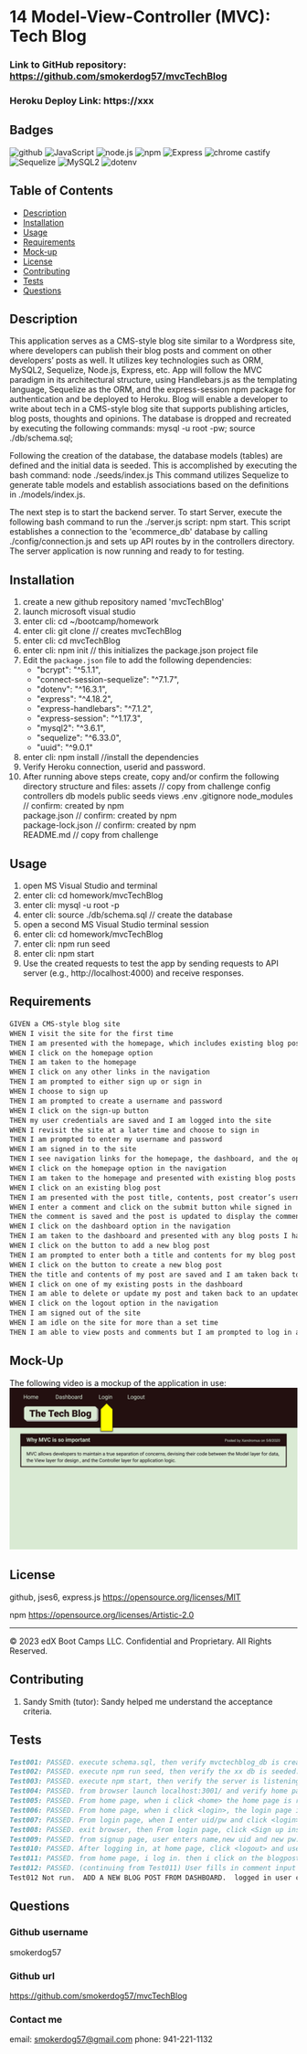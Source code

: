 # 14 Model-View-Controller (MVC): Tech Blog

### Link to GitHub repository:  https://github.com/smokerdog57/mvcTechBlog
### Heroku Deploy Link:		https://xxx

## Badges
    
![github](https://img.shields.io/badge/github-Profile-lightgrey.svg)
![JavaScript](https://img.shields.io/badge/JavaScript-yellow.svg)
![node.js](https://img.shields.io/badge/node.js-12.0-green.svg)
![npm](https://img.shields.io/badge/npm-6.14.4-blue.svg)
![Express](https://img.shields.io/badge/Express-red.svg)
![chrome castify](https://img.shields.io/badge/chrome%20castify-orange.svg)
![Sequelize](https://img.shields.io/badge/Sequelize-blue.svg)
![MySQL2](https://img.shields.io/badge/MySQL2-blue.svg)
![dotenv](https://img.shields.io/badge/dotenv-blue.svg)

## Table of Contents
- [Description](#description)
- [Installation](#installation)
- [Usage](#usage)
- [Requirements](#requirements)
- [Mock-up](#mock-up)
- [License](#license)
- [Contributing](#contributing)
- [Tests](#tests)
- [Questions](#questions)

## Description

This application serves as a CMS-style blog site similar to a Wordpress site, where developers can publish their blog posts and comment on other developers’ posts as well. It utilizes key technologies such as ORM, MySQL2, Sequelize, Node.js, Express, etc. App will follow the MVC paradigm in its architectural structure, using Handlebars.js as the templating language, Sequelize as the ORM, and the express-session npm package for authentication and be deployed to Heroku. Blog will enable a developer to write about tech in a CMS-style blog site that supports publishing articles, blog posts, thoughts and opinions.   The database is dropped and recreated by executing the following commands:
	mysql -u root -pw;
	source ./db/schema.sql;

Following the creation of the database, the database models (tables) are defined and the initial data is seeded.  This is accomplished by executing the bash command: node ./seeds/index.js This command utilizes Sequelize to generate table models and establish associations based on the definitions in ./models/index.js. 

The next step is to start the backend server.  To start Server, execute the following bash command to run the ./server.js script: npm start. This script establishes a connection to the 'ecommerce_db' database by calling ./config/connection.js and sets up API routes by in the controllers directory. The server application is now running and ready to for testing.

## Installation
  
1. create a new github repository named 'mvcTechBlog'
2. launch microsoft visual studio
3. enter cli:  cd ~/bootcamp/homework
4. enter cli:  git clone <repository> // creates mvcTechBlog
5. enter cli:  cd mvcTechBlog
6. enter cli:  npm init // this initializes the package.json project file
7. Edit the `package.json` file to add the following dependencies:
   - "bcrypt": "^5.1.1",
   - "connect-session-sequelize": "^7.1.7",
   - "dotenv": "^16.3.1",
   - "express": "^4.18.2",
   - "express-handlebars": "^7.1.2",
   - "express-session": "^1.17.3",
   - "mysql2": "^3.6.1",
   - "sequelize": "^6.33.0",
   - "uuid": "^9.0.1"
8. enter cli: npm install //install the dependencies
9. Verify Heroku connection, userid and password. 
10. After running above steps create, copy and/or confirm the following directory structure and files:
	assets			// copy from challenge
	config
	controllers
	db
	models
	public
	seeds
	views
	.env
	.gitignore
	node_modules		// confirm: created by npm	
	package.json		// confirm: created by npm		
	package-lock.json	// confirm: created by npm	
	README.md		// copy from challenge

## Usage

1. open MS Visual Studio and terminal
2. enter cli:  cd homework/mvcTechBlog
3. enter cli:  mysql -u root -p <when prompted enter password>
4. enter cli:  source ./db/schema.sql    // create the database
5. open a second MS Visual Studio terminal session
6. enter cli:  cd homework/mvcTechBlog
7. enter cli:  npm run seed
8. enter cli:  npm start
9. Use the created requests to test the app by sending requests to API server (e.g., http://localhost:4000) and receive responses.

## Requirements
```md
GIVEN a CMS-style blog site
WHEN I visit the site for the first time
THEN I am presented with the homepage, which includes existing blog posts if any have been posted; navigation links for the homepage and the dashboard; and the option to log in
WHEN I click on the homepage option
THEN I am taken to the homepage
WHEN I click on any other links in the navigation
THEN I am prompted to either sign up or sign in
WHEN I choose to sign up
THEN I am prompted to create a username and password
WHEN I click on the sign-up button
THEN my user credentials are saved and I am logged into the site
WHEN I revisit the site at a later time and choose to sign in
THEN I am prompted to enter my username and password
WHEN I am signed in to the site
THEN I see navigation links for the homepage, the dashboard, and the option to log out
WHEN I click on the homepage option in the navigation
THEN I am taken to the homepage and presented with existing blog posts that include the post title and the date created
WHEN I click on an existing blog post
THEN I am presented with the post title, contents, post creator’s username, and date created for that post and have the option to leave a comment
WHEN I enter a comment and click on the submit button while signed in
THEN the comment is saved and the post is updated to display the comment, the comment creator’s username, and the date created
WHEN I click on the dashboard option in the navigation
THEN I am taken to the dashboard and presented with any blog posts I have already created and the option to add a new blog post
WHEN I click on the button to add a new blog post
THEN I am prompted to enter both a title and contents for my blog post
WHEN I click on the button to create a new blog post
THEN the title and contents of my post are saved and I am taken back to an updated dashboard with my new blog post
WHEN I click on one of my existing posts in the dashboard
THEN I am able to delete or update my post and taken back to an updated dashboard
WHEN I click on the logout option in the navigation
THEN I am signed out of the site
WHEN I am idle on the site for more than a set time
THEN I am able to view posts and comments but I am prompted to log in again before I can add, update, or delete posts
```
## Mock-Up

The following video is a mockup of the application in use: ![mockup](/public/images/14-mvc-homework-demo-01.gif)

## License

github, jses6, express.js
https://opensource.org/licenses/MIT

npm
https://opensource.org/licenses/Artistic-2.0


- - -
© 2023 edX Boot Camps LLC. Confidential and Proprietary. All Rights Reserved.

## Contributing

1. Sandy Smith (tutor):  Sandy helped me understand the acceptance criteria.

## Tests

```md
Test001: PASSED. execute schema.sql, then verify mvctechblog_db is created.
Test002: PASSED. execute npm run seed, then verify the xx db is seeded.
Test003: PASSED. execute npm start, then verify the server is listening on port 3001.
Test004: PASSED. from browser launch localhost:3001/ and verify home page displays displays links: <home>,<dashboard>, <login> & existing blogs.
Test005: PASSED. From home page, when i click <home> the home page is rendered.
Test006: PASSED. From home page, when i click <login>, the login page is rendered with input form for uid/pw and link to Signup.
Test007: PASSED. From login page, when I enter uid/pw and click <login>, the uid/pw is authenticated and user is directed to home page. User is now logged in nav bar  links: <home>,<dashboard>, <logout> & existing blogs.
Test008: PASSED. exit browser, then From login page, click <Sign up instead>, the sign up page is rendered.
Test009: PASSED. from signup page, user enters name,new uid and new pw. when users clicks <xxxx>, these credentials are written to user table and home page is rendered with nav links:  <home>,<dashboard>, <logout> & existing blogs.
Test010: PASSED. After logging in, at home page, click <logout> and user is logged out, home page is displayed with the <home>,<dashboard>, <login> & existing blogs.
Test011: PASSED. from home page, i log in. then i click on the blogpost title and the blogpost comment page is displayed. I am presented with the post title, contents, post creator’s username, and date created for that post and have the option to leave a comment
Test012: PASSED. (continuing from Test011) User fills in comment input field and clicks <submit>. there is a POST to route /api/blogpost/comment. the user's (comment creator) username, text, date_created (today's date) is written to the Comment model. The page is updated  to include the comment, the comment creaters username and the date created.
Test012 Not run.  ADD A NEW BLOG POST FROM DASHBOARD.  logged in user clicks <DASHBOARD> and a new page is rendered with <h1> Your Dashboard and endered with nav links:  <home>,<dashboard>, <logout> & existing blogs that the user has previously created.  At the bottom of the page is is a button entitled "+New Post".  

```
## Questions
  
### Github username
smokerdog57

### Github url
https://github.com/smokerdog57/mvcTechBlog
  
### Contact me
email: smokerdog57@gmail.com
phone: 941-221-1132